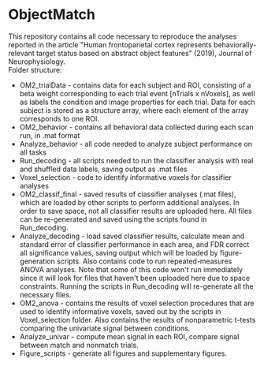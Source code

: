 # ObjectMatch

This repository contains all code necessary to reproduce the analyses reported in the article "Human frontoparietal cortex represents behaviorally-relevant target status based on abstract object features" (2019), Journal of Neurophysiology.\
Folder structure:
+ OM2_trialData - contains data for each subject and ROI, consisting of a beta weight corresponding to each trial event [nTrials x nVoxels], as well as labels the condition and image properties for each trial. Data for each subject is stored as a structure array, where each element of the array corresponds to one ROI. 
+ OM2_behavior - contains all behavioral data collected during each scan run, in .mat format
+ Analyze_behavior - all code needed to analyze subject performance on all tasks
+ Run_decoding - all scripts needed to run the classifier analysis with real and shuffled data labels, saving output as .mat files
+ Voxel_selection - code to identify informative voxels for classifier analyses
+ OM2_classif_final - saved results of classifier analyses (.mat files), which are loaded by other scripts to perform additional analyses. In order to save space, not all classifier results are uploaded here. All files can be re-generated and saved using the scripts found in Run_decoding. 
+ Analyze_decoding - load saved classifier results, calculate mean and standard error of classifier performance in each area, and FDR correct all significance values, saving output which will be loaded by figure-generation scripts. Also contains code to run repeated-measures ANOVA analyses. Note that some of this code won't run immediately since it will look for files that haven't been uploaded here due to space constraints. Running the scripts in Run_decoding will re-generate all the necessary files.
+ OM2_anova - contains the results of voxel selection procedures that are used to identify informative voxels, saved out by the scripts in Voxel_selection folder. Also contains the results of nonparametric t-tests comparing the univariate signal between conditions.
+ Analyze_univar - compute mean signal in each ROI, compare signal between match and nonmatch trials.
+ Figure_scripts - generate all figures and supplementary figures.
